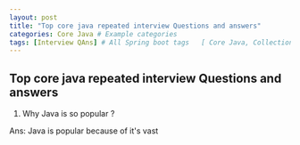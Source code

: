 ```yaml
---
layout: post 
title: "Top core java repeated interview Questions and answers"
categories: Core Java # Example categories
tags: [Interview QAns] # All Spring boot tags   [ Core Java, Collections, Java 8 to latest features, Multithreading, Interview QAns ]
---
```


## Top core java repeated interview Questions and answers

1) Why Java is so popular ?

Ans: Java is popular because of it's vast 
